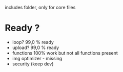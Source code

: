 includes folder, only for core files
# Ready ?
- loop?  99,0 % ready
- upload? 99,0 % ready
- functions 100% work but not all functions present
- img optimizer - missing
- security (keep dev) 
